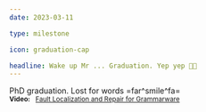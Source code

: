 ```yaml
---
date: 2023-03-11

type: milestone

icon: graduation-cap

headline: Wake up Mr ... Graduation. Yep yep 🥳🎉
---
```


PhD graduation. Lost for words =far^smile^fa=
<br>
<small>**Video:** &nbsp; [Fault Localization and Repair for Grammarware](https://youtu.be/77g-tRdy8vc?t=4393)</small>
